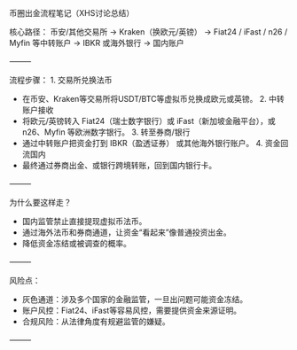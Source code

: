 币圈出金流程笔记（XHS讨论总结）

核心路径：
币安/其他交易所 → Kraken（换欧元/英镑） → Fiat24 / iFast / n26 / Myfin 等中转账户 → IBKR 或海外银行 → 国内账户

⸻

流程步骤：
	1.	交易所兑换法币
- 在币安、Kraken等交易所将USDT/BTC等虚拟币兑换成欧元或英镑。
	2.	中转账户接收
- 将欧元/英镑转入 Fiat24（瑞士数字银行）或 iFast（新加坡金融平台），或 n26、Myfin 等欧洲数字银行。
	3.	转至券商/银行
- 通过中转账户把资金打到 IBKR（盈透证券） 或其他海外银行账户。
	4.	资金回流国内
- 最终通过券商出金、或银行跨境转账，回到国内银行卡。

⸻

为什么要这样走？
- 国内监管禁止直接提现虚拟币法币。
- 通过海外法币和券商通道，让资金“看起来”像普通投资出金。
- 降低资金冻结或被调查的概率。

⸻

风险点：
- 灰色通道：涉及多个国家的金融监管，一旦出问题可能资金冻结。
- 账户风控：Fiat24、iFast等容易风控，需要提供资金来源证明。
- 合规风险：从法律角度有规避监管的嫌疑。

⸻
